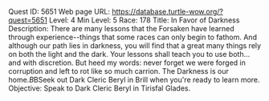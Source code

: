 Quest ID: 5651
Web page URL: https://database.turtle-wow.org/?quest=5651
Level: 4
Min Level: 5
Race: 178
Title: In Favor of Darkness
Description: There are many lessons that the Forsaken have learned through experience--things that some races can only begin to fathom. And although our path lies in darkness, you will find that a great many things rely on both the light and the dark. Your lessons shall teach you to use both... and with discretion. But heed my words: never forget we were forged in corruption and left to rot like so much carrion. The Darkness is our home.$B$BSeek out Dark Cleric Beryl in Brill when you're ready to learn more.
Objective: Speak to Dark Cleric Beryl in Tirisfal Glades.
